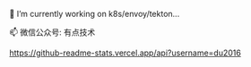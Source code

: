 🔭 I’m currently working on k8s/envoy/tekton...

📫 微信公众号: 有点技术

https://github-readme-stats.vercel.app/api?username=du2016
